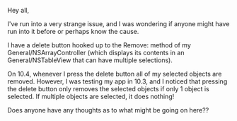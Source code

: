 Hey all,

I've run into a very strange issue, and I was wondering if anyone might have run into it before or perhaps know the cause.

I have a delete button hooked up to the Remove: method of my General/NSArrayController (which displays its contents in an General/NSTableView that can have multiple selections).

On 10.4, whenever I press the delete button all of my selected objects are removed.  However, I was testing my app in 10.3, and I noticed that pressing the delete button only removes the selected objects if only 1 object is selected.  If multiple objects are selected, it does nothing!

Does anyone have any thoughts as to what might be going on here??